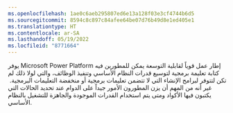 ```yaml
---
ms.openlocfilehash: 1ae0c6aeb295807ed6e13a128f03e3cf4744b6d5
ms.sourcegitcommit: 8594c8c897c84afee64be07d76b49d8e1ed405e1
ms.translationtype: HT
ms.contentlocale: ar-SA
ms.lasthandoff: 05/19/2022
ms.locfileid: "8771664"
---
```

يوفر Microsoft Power Platform إطار عمل قوياً لقابلية التوسعة يمكن للمطورين فيه كتابة تعليمة برمجية لتوسيع قدرات النظام الأساسي وتنفيذ الوظائف، والتي لولا ذلك لم تكن لتتوفر لبرامج الإنشاء التي لا تتضمن تعليمات برمجية أو منخفضة التعليمات البرمجية.  غير أنه من المهم أن يزن المطورون الأمور جيداً على الدوام عند تحديد الحالات التي يكتبون فيها الأكواد ومتى يتم استخدام القدرات الموجودة والجاهزة للتشغيل بالنظام الأساسي.  
